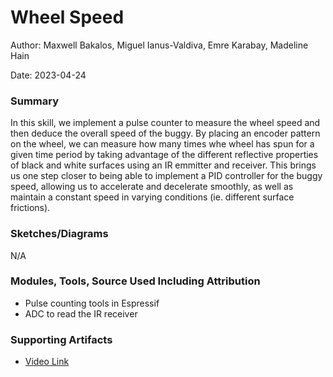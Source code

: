#  Wheel Speed

Author: Maxwell Bakalos, Miguel Ianus-Valdiva, Emre Karabay, Madeline Hain

Date: 2023-04-24


### Summary
In this skill, we implement a pulse counter to measure the wheel speed and then deduce the overall speed of the buggy. By placing an encoder pattern on the wheel, we can measure how many times whe wheel has spun for a given time period by taking advantage of the different reflective properties of black and white surfaces using an IR emmitter and receiver. This brings us one step closer to being able to implement a PID controller for the buggy speed, allowing us to accelerate and decelerate smoothly, as well as maintain a constant speed in varying conditions (ie. different surface frictions). 

### Sketches/Diagrams
N/A

### Modules, Tools, Source Used Including Attribution
- Pulse counting tools in Espressif
- ADC to read the IR receiver

### Supporting Artifacts
- [Video Link](https://drive.google.com/file/d/1rZdXnt99JzBGb7A7zf9eALdlI-8nZz4o/view?usp=sharing)

